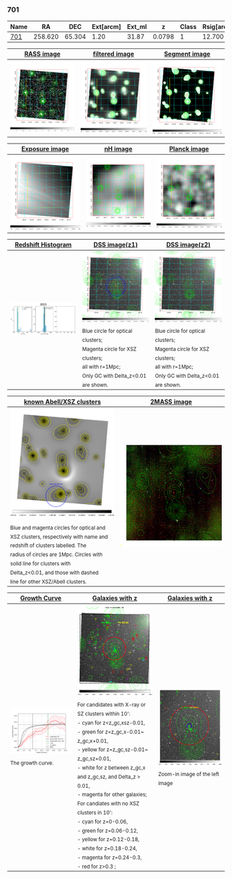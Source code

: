 <div STYLE="page-break-after: always;"></div>

### 701

|Name          |RA          |DEC      | Ext[arcm] | Ext_ml | z    | Class| Rsig[arcmin] | CRsig[c/s] | CR500[c/s] | R500[Mpc] |L500[erg/s]|F500[erg/s/cm^2]| M500[Msun]|Tx[keV]|beta|GC(XSZ,Delta_z<0.01)| GC(OPT,Delta_z<0.01)|GC|alias|
|--------------|------------|------------|---|---|-----------|--------|------|------|----|----|----|----|----|----|----|----|----|----|---|
|[701](script/701.md)     | 258.620       | 65.304       | 1.20    | 31.87   | 0.0798 | 1   | 12.700 |0.036 |0.033 |0.558 |8.293e+42 |5.280e-13 |5.331e+13 |1.488 |0.476 |-, |N, |-, |t015|

|[RASS image](../image/701/701_img.pdf)|[filtered image](../image/701/701_fil.pdf)|[Segment image](../image/701/701_seg.pdf)|
|-------------------|--------------------|-------------------|
| <img src="../image/701/701_img.png" width="300">  | <img src="../image/701/701_fil.png" width="300">   | <img src="../image/701/701_seg.png" width="300">  |

|[Exposure image](../image/701/701_mex.pdf)| [nH image](../image/701/701_nh.pdf)| [Planck image](../image/701/701_p.pdf)|
|-------------------|--------------------|-------------------|
|<img src="../image/701/701_mex.png" width="300">   | <img src="../image/701/701_nh.png" width="300">    | <img src="../image/701/701_p.png" width="300"> |

|[Redshift Histogram](../image/701/701_zg.pdf) | [DSS image(z1)](../image/701/701_dss_z1.pdf)      |  [DSS image(z2)](../image/701/701_dss_z2.pdf)    |
|-------------------|--------------------|-------------------|
|<img src="../image/701/701_zg.png" width="300"> |<img src="../image/701/701_dss_z1.png" width="300"> <sub><br>Blue circle for optical clusters; <br>Magenta circle for XSZ clusters; <br>all with r=1Mpc; <br>Only GC with Delta_z<0.01 are shown. </sub>| <img src="../image/701/701_dss_z2.png" width="300"><sub><br>Blue circle for optical clusters; <br>Magenta circle for XSZ clusters; <br>all with r=1Mpc; <br>Only GC with Delta_z<0.01 are shown. </sub> |

|[known Abell/XSZ clusters](../image/701/701_m.pdf) | [2MASS image](../image/701/701_2mass.pdf)      |
|-------------------|-------------------|
|<img src=../image/701/701_m.png width="300"> <sub><br>Blue and magenta circles for optical and <br>XSZ clusters, respectively with name and <br>redshift of clusters labelled. The <br>radius of circles are 1Mpc. Circles with <br>solid line for clusters with <br>Delta_z<0.01, and those with dashed <br>line for other XSZ/Abell clusters.        </sub>|<img src="../image/701/701_2mass.png" width="300">  |

|[Growth Curve](../image/701/701_gca_all.png) |[Galaxies with z](../image/701/701_opt_ned.pdf) |[Galaxies with z](../image/701/701_opt_ned_zoom.pdf) |
|-------------------|-------------------|-------------------|
| <img src="../image/701/701_gca_all.png" width="300"> <sub><br>The growth curve.</sub>| <img src=../image/701/701_opt_ned.png width="300"> <br><sub> For candidates with X-ray or SZ clusters within 10': <br> - cyan for z<z_gc,xsz-0.01, <br> - green for z=z_gc,x-0.01~ z_gc,x+0.01, <br> - yellow for z=z_gc,sz-0.01~ z_gc,sz+0.01, <br> - white for z between z_gc,x and z_gc,sz, and Delta_z > 0.01, <br> - magenta for other galaxies; <br>For candiates with no XSZ clusters in 10': <br> - cyan for z=0-0.06, <br> - green for z=0.06-0.12, <br> - yellow for z=0.12-0.18, <br> - white for z=0.18-0.24, <br> - magenta for z=0.24-0.3, <br> - red for z>0.3 ;  </sub>|<img src=../image/701/701_opt_ned_zoom.png width="300">  <br><sub> Zoom-in image of the left image</sub>|





